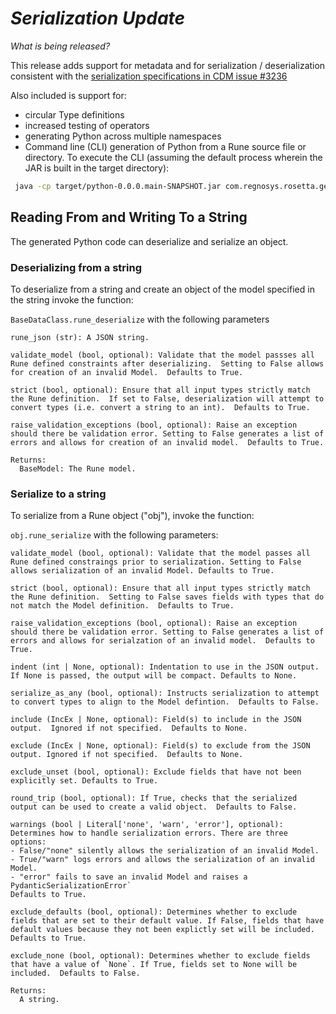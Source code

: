 # _Serialization Update_

_What is being released?_

This release adds support for metadata and for serialization / deserialization consistent with the [serialization specifications in CDM issue #3236](https://github.com/finos/common-domain-model/issues/3236)

Also included is support for:

- circular Type definitions
- increased testing of operators
- generating Python across multiple namespaces
- Command line (CLI) generation of Python from a Rune source file or directory.  To execute the CLI (assuming
the default process wherein the JAR is built in the target directory): 

```bash
 java -cp target/python-0.0.0.main-SNAPSHOT.jar com.regnosys.rosetta.generator.python.PythonCodeGeneratorCLI -s [rune source files] -t [target directory for generated Python]
```

## Reading From and Writing To a String

The generated Python code can deserialize and serialize an object.

### Deserializing from a string

To deserialize from a string and create an object of the model specified in the string invoke the function:

`BaseDataClass.rune_deserialize` with the following parameters

    rune_json (str): A JSON string.

    validate_model (bool, optional): Validate that the model passses all Rune defined constraints after deserializing.  Setting to False allows for creation of an invalid Model.  Defaults to True.

    strict (bool, optional): Ensure that all input types strictly match the Rune definition.  If set to False, deserialization will attempt to convert types (i.e. convert a string to an int).  Defaults to True.

    raise_validation_exceptions (bool, optional): Raise an exception should there be validation error. Setting to False generates a list of errors and allows for creation of an invalid model.  Defaults to True.

    Returns:
      BaseModel: The Rune model.

### Serialize to a string

To serialize from a Rune object ("obj"), invoke the function:

`obj.rune_serialize` with the following parameters:

    validate_model (bool, optional): Validate that the model passes all Rune defined constraings prior to serialization. Setting to False allows serialization of an invalid Model. Defaults to True.

    strict (bool, optional): Ensure that all input types strictly match the Rune definition.  Setting to False saves fields with types that do not match the Model definition.  Defaults to True.

    raise_validation_exceptions (bool, optional): Raise an exception should there be validation error. Setting to False generates a list of errors and allows for serialzation of an invalid model.  Defaults to True.

    indent (int | None, optional): Indentation to use in the JSON output. If None is passed, the output will be compact. Defaults to None.

    serialize_as_any (bool, optional): Instructs serialization to attempt to convert types to align to the Model defintion.  Defaults to False.

    include (IncEx | None, optional): Field(s) to include in the JSON output.  Ignored if not specified.  Defaults to None.

    exclude (IncEx | None, optional): Field(s) to exclude from the JSON output. Ignored if not specified.  Defaults to None.

    exclude_unset (bool, optional): Exclude fields that have not been explicitly set. Defaults to True.

    round_trip (bool, optional): If True, checks that the serialized output can be used to create a valid object.  Defaults to False.

    warnings (bool | Literal['none', 'warn', 'error'], optional): Determines how to handle serialization errors. There are three options:
    - False/"none" silently allows the serialization of an invalid Model.
    - True/"warn" logs errors and allows the serialization of an invalid Model.
    - "error" fails to save an invalid Model and raises a PydanticSerializationError`
    Defaults to True.

    exclude_defaults (bool, optional): Determines whether to exclude fields that are set to their default value. If False, fields that have default values because they not been explictly set will be included.  Defaults to True.

    exclude_none (bool, optional): Determines whether to exclude fields that have a value of `None`. If True, fields set to None will be included.  Defaults to False.

    Returns:
      A string.
